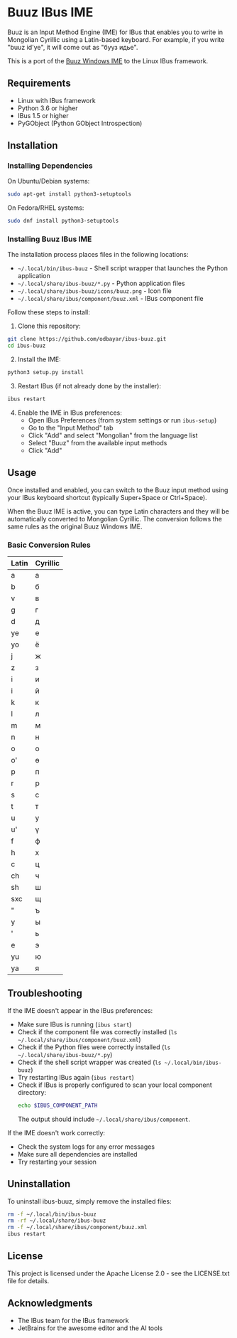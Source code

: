 # Buuz IBus IME

Buuz is an Input Method Engine (IME) for IBus that enables you to write in Mongolian Cyrillic using a Latin-based keyboard. For example, if you write "buuz id'ye", it will come out as "бууз идье".

This is a port of the [Buuz Windows IME](https://github.com/odbayar/buuz) to the Linux IBus framework.

## Requirements

- Linux with IBus framework
- Python 3.6 or higher
- IBus 1.5 or higher
- PyGObject (Python GObject Introspection)

## Installation

### Installing Dependencies

On Ubuntu/Debian systems:

```bash
sudo apt-get install python3-setuptools
```

On Fedora/RHEL systems:

```bash
sudo dnf install python3-setuptools
```

### Installing Buuz IBus IME

The installation process places files in the following locations:

- `~/.local/bin/ibus-buuz` - Shell script wrapper that launches the Python application
- `~/.local/share/ibus-buuz/*.py` - Python application files
- `~/.local/share/ibus-buuz/icons/buuz.png` - Icon file
- `~/.local/share/ibus/component/buuz.xml` - IBus component file

Follow these steps to install:

1. Clone this repository:

```bash
git clone https://github.com/odbayar/ibus-buuz.git
cd ibus-buuz
```

2. Install the IME:

```bash
python3 setup.py install
```

3. Restart IBus (if not already done by the installer):

```bash
ibus restart
```

4. Enable the IME in IBus preferences:
   - Open IBus Preferences (from system settings or run `ibus-setup`)
   - Go to the "Input Method" tab
   - Click "Add" and select "Mongolian" from the language list
   - Select "Buuz" from the available input methods
   - Click "Add"

## Usage

Once installed and enabled, you can switch to the Buuz input method using your IBus keyboard shortcut (typically Super+Space or Ctrl+Space).

When the Buuz IME is active, you can type Latin characters and they will be automatically converted to Mongolian Cyrillic. The conversion follows the same rules as the original Buuz Windows IME.

### Basic Conversion Rules

| Latin | Cyrillic |
|-------|----------|
| a     | а        |
| b     | б        |
| v     | в        |
| g     | г        |
| d     | д        |
| ye    | е        |
| yo    | ё        |
| j     | ж        |
| z     | з        |
| i     | и        |
| i     | й        |
| k     | к        |
| l     | л        |
| m     | м        |
| n     | н        |
| o     | о        |
| o'    | ө        |
| p     | п        |
| r     | р        |
| s     | с        |
| t     | т        |
| u     | у        |
| u'    | ү        |
| f     | ф        |
| h     | х        |
| c     | ц        |
| ch    | ч        |
| sh    | ш        |
| sxc   | щ        |
| "     | ъ        |
| y     | ы        |
| '     | ь        |
| e     | э        |
| yu    | ю        |
| ya    | я        |

## Troubleshooting

If the IME doesn't appear in the IBus preferences:
- Make sure IBus is running (`ibus start`)
- Check if the component file was correctly installed (`ls ~/.local/share/ibus/component/buuz.xml`)
- Check if the Python files were correctly installed (`ls ~/.local/share/ibus-buuz/*.py`)
- Check if the shell script wrapper was created (`ls ~/.local/bin/ibus-buuz`)
- Try restarting IBus again (`ibus restart`)
- Check if IBus is properly configured to scan your local component directory:
  ```bash
  echo $IBUS_COMPONENT_PATH
  ```
  The output should include `~/.local/share/ibus/component`.

If the IME doesn't work correctly:
- Check the system logs for any error messages
- Make sure all dependencies are installed
- Try restarting your session

## Uninstallation

To uninstall ibus-buuz, simply remove the installed files:
```bash
rm -f ~/.local/bin/ibus-buuz
rm -rf ~/.local/share/ibus-buuz
rm -f ~/.local/share/ibus/component/buuz.xml
ibus restart
```

## License

This project is licensed under the Apache License 2.0 - see the LICENSE.txt file for details.

## Acknowledgments

- The IBus team for the IBus framework
- JetBrains for the awesome editor and the AI tools
